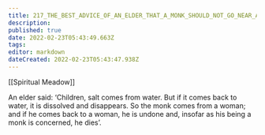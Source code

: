 ```yaml
---
title: 217_THE_BEST_ADVICE_OF_AN_ELDER_THAT_A_MONK_SHOULD_NOT_GO_NEAR_A_WOMAN
description: 
published: true
date: 2022-02-23T05:43:49.663Z
tags: 
editor: markdown
dateCreated: 2022-02-23T05:43:47.938Z
---
```


[[Spiritual Meadow]]
 
An elder said: ‘Children, salt comes from water. But if it comes back to water, it is dissolved and disappears. So the monk comes from a woman; and if he comes back to a woman, he is undone and, insofar as his being a monk is concerned, he dies’.
